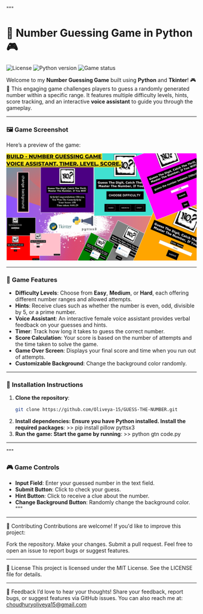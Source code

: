 """
# 🔢 Number Guessing Game in Python 🎮

![License](https://img.shields.io/badge/license-MIT-green)
![Python version](https://img.shields.io/badge/python-3.8%2B-blue)
![Game status](https://img.shields.io/badge/game-status--active-brightgreen)

Welcome to my **Number Guessing Game** built using **Python** and **Tkinter**! 🎮🔢 
This engaging game challenges players to guess a randomly generated number within a specific range. 
It features multiple difficulty levels, hints, score tracking, and an interactive **voice assistant** 
to guide you through the gameplay.

---

### 🖼️ **Game Screenshot**

Here’s a preview of the game:

![Number Guessing Game](gtnthumb.png)

---

### 📜 **Game Features**

- **Difficulty Levels**: Choose from **Easy**, **Medium**, or **Hard**, each offering different number ranges and allowed attempts.
- **Hints**: Receive clues such as whether the number is even, odd, divisible by 5, or a prime number.
- **Voice Assistant**: An interactive female voice assistant provides verbal feedback on your guesses and hints.
- **Timer**: Track how long it takes to guess the correct number.
- **Score Calculation**: Your score is based on the number of attempts and the time taken to solve the game.
- **Game Over Screen**: Displays your final score and time when you run out of attempts.
- **Customizable Background**: Change the background color randomly.

---

### 🚀 **Installation Instructions**

1. **Clone the repository**:
   ```bash
   git clone https://github.com/Oliveya-15/GUESS-THE-NUMBER.git
2. **Install dependencies: Ensure you have Python installed. Install the required packages**: >> pip install pillow pyttsx3
3. **Run the game: Start the game by running**: >> python gtn code.py

---

"""
### 🎮 Game Controls

- **Input Field**: Enter your guessed number in the text field.
- **Submit Button**: Click to check your guess.
- **Hint Button**: Click to receive a clue about the number.
- **Change Background Button**: Randomly change the background color.
"""

---

🌟 Contributing
Contributions are welcome! If you'd like to improve this project:

Fork the repository.
Make your changes.
Submit a pull request.
Feel free to open an issue to report bugs or suggest features.

---

📄 License
This project is licensed under the MIT License. See the LICENSE file for details.

---

💬 Feedback
I’d love to hear your thoughts! Share your feedback, report bugs, or suggest features via GitHub issues. You can also reach me at: choudhuryoliveya15@gmail.com


